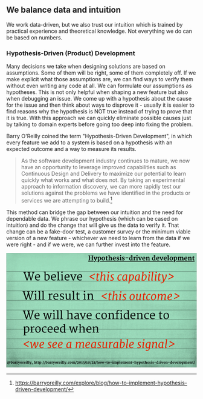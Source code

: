 ## We balance data and intuition

We work data-driven, but we also trust our intuition which is trained by practical experience and theoretical knowledge. Not everything we do can be based on numbers.

### Hypothesis-Driven (Product) Development

Many decisions we take when designing solutions are based on assumptions. Some of them will be right, some of them completely off. If we make explicit what those assumptions are, we can find ways to verify them without even writing any code at all. We can formulate our assumptions as hypotheses. This is not only helpful when shaping a new feature but also when debugging an issue. We come up with a hypothesis about the cause for the issue and then think about ways to disprove it - usually it is easier to find reasons why the hypothesis is NOT true instead of trying to prove that it is true. With this approach we can quickly eliminate possible causes just by talking to domain experts before going too deep into fixing the problem.  

Barry O'Reilly coined the term "Hypothesis-Driven Development", in which every feature we add to a system is based on a hypothesis with an expected outcome and a way to measure its results. 

> As the software development industry continues to mature, we now have an opportunity to leverage improved capabilities such as Continuous Design and Delivery to maximize our potential to learn quickly what works and what does not. By taking an experimental approach to information discovery, we can more rapidly test our solutions against the problems we have identified in the products or services we are attempting to build.[^1]

This method can bridge the gap between our intuition and the need for dependable data. We phrase our hypothesis (which can be cased on intuition) and do the change that will give us the data to verify it. That change can be a fake-door test, a customer survey or the minimum viable version of a new feature - whichever we need to learn from the data if we were right - and if we were, we can further invest into the feature.   

![hypothesis-driven-development.png](assets/hypothesis-driven-development.png)

[^1]: https://barryoreilly.com/explore/blog/how-to-implement-hypothesis-driven-development/
